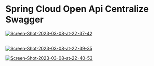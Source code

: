 # Spring Cloud Open Api Centralize Swagger

<a href="https://ibb.co/RvgcNnW"><img src="https://i.ibb.co/JBcHqLP/Screen-Shot-2023-03-08-at-22-37-42.png" alt="Screen-Shot-2023-03-08-at-22-37-42" border="0" /></a>

<br/>
<a href="https://ibb.co/mchP8Yq"><img src="https://i.ibb.co/87PQcR5/Screen-Shot-2023-03-08-at-22-39-35.png" alt="Screen-Shot-2023-03-08-at-22-39-35" border="0" /></a>
<br/>

<a href="https://ibb.co/tCm9vtX"><img src="https://i.ibb.co/VBjszZm/Screen-Shot-2023-03-08-at-22-40-53.png" alt="Screen-Shot-2023-03-08-at-22-40-53" border="0" /></a>

